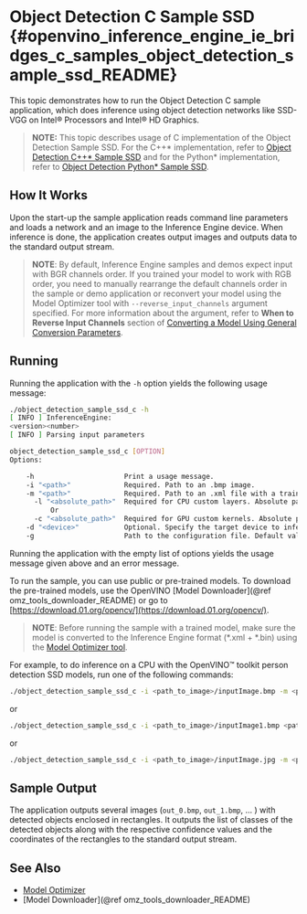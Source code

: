 # Object Detection C Sample SSD {#openvino_inference_engine_ie_bridges_c_samples_object_detection_sample_ssd_README}

This topic demonstrates how to run the Object Detection C sample application, which does inference using object detection
networks like SSD-VGG on Intel® Processors and Intel® HD Graphics.

> **NOTE:** This topic describes usage of C implementation of the Object Detection Sample SSD. For the C++* implementation, refer to [Object Detection C++* Sample SSD](../../../../samples/object_detection_sample_ssd/README.md) and for the Python* implementation, refer to [Object Detection Python* Sample SSD](../../../python/sample/object_detection_sample_ssd/README.md).

## How It Works

Upon the start-up the sample application reads command line parameters and loads a network and an image to the Inference
Engine device. When inference is done, the application creates output images and outputs data to the standard output stream.

> **NOTE**: By default, Inference Engine samples and demos expect input with BGR channels order. If you trained your model to work with RGB order, you need to manually rearrange the default channels order in the sample or demo application or reconvert your model using the Model Optimizer tool with `--reverse_input_channels` argument specified. For more information about the argument, refer to **When to Reverse Input Channels** section of [Converting a Model Using General Conversion Parameters](../../../../../docs/MO_DG/prepare_model/convert_model/Converting_Model_General.md).

## Running

Running the application with the <code>-h</code> option yields the following usage message:

```sh
./object_detection_sample_ssd_c -h
[ INFO ] InferenceEngine:
<version><number>
[ INFO ] Parsing input parameters

object_detection_sample_ssd_c [OPTION]
Options:

    -h                      Print a usage message.
    -i "<path>"             Required. Path to an .bmp image.
    -m "<path>"             Required. Path to an .xml file with a trained model.
      -l "<absolute_path>"  Required for CPU custom layers. Absolute path to a shared library with the kernels implementations.
          Or
      -c "<absolute_path>"  Required for GPU custom kernels. Absolute path to the .xml file with the kernels descriptions.
    -d "<device>"           Optional. Specify the target device to infer on (the list of available devices is shown below). Default value is CPU. Use "-d HETERO:<comma-separated_devices_list>" format to specify HETERO plugin. Sample will look for a suitable plugin for device specified
    -g                      Path to the configuration file. Default value: "config".
```

Running the application with the empty list of options yields the usage message given above and an error message.

To run the sample, you can use public or pre-trained models. To download the pre-trained models, use the OpenVINO [Model Downloader](@ref omz_tools_downloader_README) or go to [https://download.01.org/opencv/](https://download.01.org/opencv/).

> **NOTE**: Before running the sample with a trained model, make sure the model is converted to the Inference Engine format (\*.xml + \*.bin) using the [Model Optimizer tool](../../../../../docs/MO_DG/Deep_Learning_Model_Optimizer_DevGuide.md).

For example, to do inference on a CPU with the OpenVINO&trade; toolkit person detection SSD models, run one of the following commands:

```sh
./object_detection_sample_ssd_c -i <path_to_image>/inputImage.bmp -m <path_to_model>person-detection-retail-0013.xml -d CPU
```

or

```sh
./object_detection_sample_ssd_c -i <path_to_image>/inputImage1.bmp <path_to_image>/inputImage2.bmp ... -m <path_to_model>person-detection-retail-0013.xml -d CPU
```

or

```sh
./object_detection_sample_ssd_c -i <path_to_image>/inputImage.jpg -m <path_to_model>person-detection-retail-0002.xml -d CPU
```

## Sample Output

The application outputs several images (`out_0.bmp`, `out_1.bmp`, ... ) with detected objects enclosed in rectangles. It outputs the list of
classes of the detected objects along with the respective confidence values and the coordinates of the rectangles to the standard output stream.


## See Also
* [Model Optimizer](../../../../../docs/MO_DG/Deep_Learning_Model_Optimizer_DevGuide.md)
* [Model Downloader](@ref omz_tools_downloader_README)
